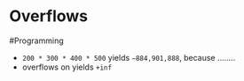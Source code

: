 # Overflows

#Programming

- `200 * 300 * 400 * 500` yields `−884,901,888`, because ........
- overflows on yields `+inf`

